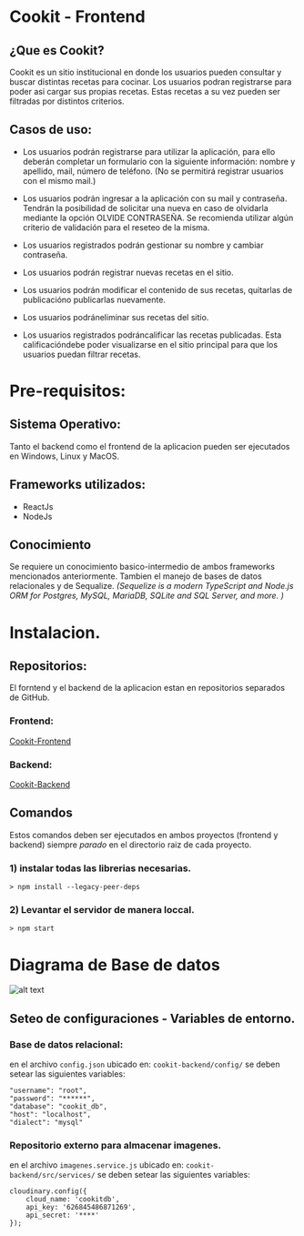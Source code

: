 # Cookit - Frontend

## ¿Que es Cookit? 

Cookit es un sitio institucional en donde los usuarios pueden consultar y buscar distintas recetas para cocinar. Los usuarios podran registrarse para poder asi cargar
sus propias recetas. Estas recetas a su vez pueden ser filtradas por distintos criterios.

## Casos de uso:

- Los usuarios podrán registrarse para utilizar la aplicación, para ello deberán completar un formulario con la siguiente información: nombre y apellido, mail, número de teléfono. (No se permitirá registrar usuarios con el mismo mail.)

- Los usuarios podrán ingresar a la aplicación con su mail y contraseña. Tendrán la posibilidad de solicitar una nueva en caso de olvidarla mediante la opción OLVIDE CONTRASEÑA. Se recomienda utilizar algún criterio de validación para el reseteo de la misma.

- Los usuarios registrados podrán gestionar su nombre y cambiar contraseña. 

- Los usuarios podrán registrar nuevas recetas en el sitio.

- Los usuarios podrán modificar el contenido de sus recetas, quitarlas de publicacióno publicarlas nuevamente.

- Los usuarios podráneliminar sus recetas del sitio.

- Los usuarios registrados podráncalificar las recetas publicadas. Esta calificacióndebe poder visualizarse en el sitio principal para que los usuarios puedan filtrar recetas.


# Pre-requisitos:

## Sistema Operativo:

Tanto el backend como el frontend de la aplicacion pueden ser ejecutados en Windows, Linux y MacOS.

## Frameworks utilizados: 

- ReactJs
- NodeJs

## Conocimiento

Se requiere un conocimiento basico-intermedio de ambos frameworks mencionados anteriormente. Tambien el manejo de bases de datos relacionales y de Sequalize. *(Sequelize is a modern TypeScript and Node.js ORM for Postgres, MySQL, MariaDB, SQLite and SQL Server, and more. )*



# Instalacion.

## Repositorios:

El forntend y el backend de la aplicacion estan en repositorios separados de GitHub.

### Frontend:
[Cookit-Frontend](https://github.com/ssecond00/Cookit-Frontend-new.git)


### Backend:
[Cookit-Backend](https://github.com/ssecond00/Cookit-Backend.git)


## Comandos

Estos comandos deben ser ejecutados en ambos proyectos (frontend y backend) siempre *parado* en el directorio raiz de cada proyecto.
### 1) instalar todas las librerias necesarias.

```
> npm install --legacy-peer-deps
```

### 2) Levantar el servidor de manera loccal.
```
> npm start
```

# Diagrama de Base de datos

![alt text](https://res.cloudinary.com/cookitdb/image/upload/v1658417256/btzyxyum7hv7vbdturzq.png
)


## Seteo de configuraciones - Variables de entorno.

### Base de datos relacional: 
en el archivo `config.json` ubicado en: `cookit-backend/config/` se deben setear las siguientes variables:
``` 
"username": "root",
"password": "******",
"database": "cookit_db",
"host": "localhost",
"dialect": "mysql"
``` 

### Repositorio externo para almacenar imagenes.
en el archivo `imagenes.service.js` ubicado en: `cookit-backend/src/services/` se deben setear las siguientes variables:
``` 
cloudinary.config({ 
    cloud_name: 'cookitdb', 
    api_key: '626845486871269', 
    api_secret: '****'
});
``` 


